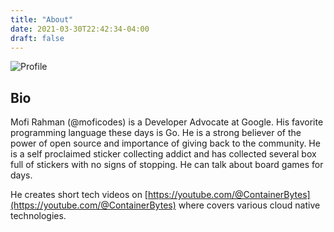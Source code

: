 ```yaml
---
title: "About"
date: 2021-03-30T22:42:34-04:00
draft: false
---
```


![Profile](/images/mofi-profile.png)

## Bio

Mofi Rahman (@moficodes) is a Developer Advocate at Google. His favorite programming language these days is Go. He is a strong believer of the power of open source and importance of giving back to the community. He is a self proclaimed sticker collecting addict and has collected several box full of stickers with no signs of stopping. He can talk about board games for days.

He creates short tech videos on [https://youtube.com/@ContainerBytes](https://youtube.com/@ContainerBytes) where covers various cloud native technologies.
